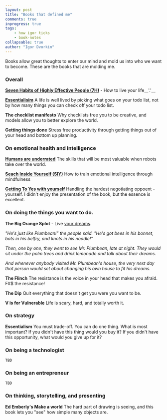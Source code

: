 ```yaml
--- 
layout: post
title: "Books that defined me"
comments: true
inprogress: true
tags: 
    - how igor ticks
    - book-notes
collapsable: true
author: "Igor Dvorkin"
---
```


Books allow great thoughts to enter our mind and mold us into who we want to become. These are the books that are molding me.

### Overall

**[Seven Habits of Highly Effective People (7H)](http://ig2600.blogspot.com/2013/11/soft-skills-your-life-missing-manual.html)** - How to live your life__'.'__

**[Essentialisim](/essentialism)** A life is well lived by picking what goes on your todo list, not by how many things you can check off your todo list.

**The checklist manifesto** Why checklists free you to be creative, and models allow you to better explore the world.

**Getting things done** Stress free productivity through getting things out of your head and bottom up planning.

### On emotional health and intelligence

**[Humans are underrated](/humans-are-underrated)** The skills that will be most valuable when robots take over the world.

**[Seach Inside Yourself (SIY)](/search-inside-yourself)** How to train emotional intelligence through mindfulness

**[Getting To Yes with yourself](/getting-to-yes-with-yourself)** Handling the hardest negotiating oppoent - yourself. I didn't enjoy the presentation of the book, but the essence is excellent.


### On doing the things you want to do.

**The Big Orange Splot** - Live [your dreams](https://www.youtube.com/watch?v=5cPfjzYJcok). 

_"He's just like Plumbean!" the people said. "He's got bees in his bonnet, bats in his belfry, and knots in his noodle!"_

_Then, one by one, they went to see Mr. Plumbean, late at night.  They would sit under the palm trees and drink lemonade and talk about their dreams._

_And whenever anybody visited Mr. Plumbean's house, the very next day that person would set about changing his own house to fit his dreams._

**The Flinch** The resistance is the voice in your head that makes you afraid.  F#$ the resistance!

**The Dip** Quit everything that doesn't get you were you want to be.

**V is for Vulnerable**  Life is scary, hard, and totally worth it.

### On strategy

**Essentialism** You must trade-off. You can do one thing. What is most important? If you didn't have this thing would you buy it? If you didn't have this opportunity, what would you give up for it?

### On being a technologist
    TBD

### On being an entrepreneur
    TBD

### On thinking, storytelling, and  presenting
**Ed Emberly's Make a world** The hard part of drawing is seeing, and this book lets you "see" how simple many objects are.

